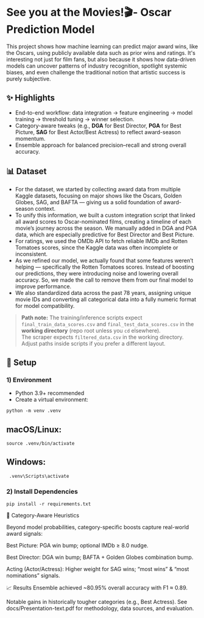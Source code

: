 # See you at the Movies!🎬- Oscar Prediction Model
This project shows how machine learning can predict major award wins, like the Oscars, using publicly available data such as prior wins and ratings. It's interesting not just for film fans, but also because it shows how data-driven models can uncover patterns of industry recognition, spotlight systemic biases, and even challenge the traditional notion that artistic success is purely subjective.


## ✨ Highlights
- End-to-end workflow: data integration → feature engineering → model training → threshold tuning → winner selection.
- Category-aware tweaks (e.g., **DGA** for Best Director, **PGA** for Best Picture, **SAG** for Best Actor/Best Actress) to reflect award-season momentum.
- Ensemble approach for balanced precision–recall and strong overall accuracy.

## 📊 Dataset
- For the dataset, we started by collecting award data from multiple Kaggle datasets, focusing on major shows like the Oscars, Golden Globes, SAG, and BAFTA — giving us a solid foundation of award-season context. 
- To unify this information, we built a custom integration script that linked all award scores to Oscar-nominated films, creating a timeline of each movie’s journey across the season. We manually added in DGA and PGA data, which are especially predictive for Best Director and Best Picture.
- For ratings, we used the OMDb API to fetch reliable IMDb and Rotten Tomatoes scores, since the Kaggle data was often incomplete or inconsistent.
- As we refined our model, we actually found that some features weren’t helping — specifically the Rotten Tomatoes scores. Instead of boosting our predictions, they were introducing noise and lowering overall accuracy. So, we made the call to remove them from our final model to improve performance.
- We also standardized data across the past 78 years, assigning unique movie IDs and converting all categorical data into a fully numeric format for model compatibility.


> **Path note:** The training/inference scripts expect `final_train_data_scores.csv` and `final_test_data_scores.csv` in the **working directory** (repo root unless you `cd` elsewhere).  
> The scraper expects `filtered_data.csv` in the working directory.  
> Adjust paths inside scripts if you prefer a different layout.

## 🔧 Setup

 ### 1) Environment
- Python 3.9+ recommended
- Create a virtual environment:

```
python -m venv .venv
```

## macOS/Linux:
```
source .venv/bin/activate
```
## Windows:
```
 .venv\Scripts\activate
```

### 2) Install Dependencies
```
pip install -r requirements.txt
```

🧪 Category-Aware Heuristics

Beyond model probabilities, category-specific boosts capture real-world award signals:

Best Picture: PGA win bump; optional IMDb ≥ 8.0 nudge.

Best Director: DGA win bump; BAFTA + Golden Globes combination bump.

Acting (Actor/Actress): Higher weight for SAG wins; “most wins” & “most nominations” signals.

📈 Results 
Ensemble achieved ~80.95% overall accuracy with F1 ≈ 0.89.

Notable gains in historically tougher categories (e.g., Best Actress).
See docs/Presentation-text.pdf for methodology, data sources, and evaluation.
